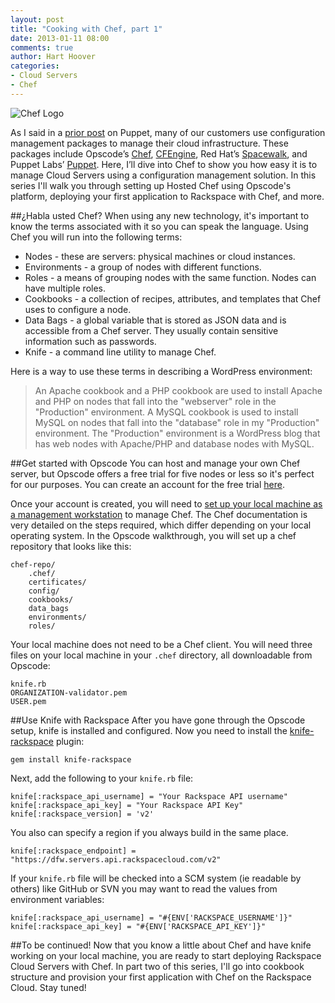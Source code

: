 ```yaml
---
layout: post
title: "Cooking with Chef, part 1"
date: 2013-01-11 08:00
comments: true
author: Hart Hoover
categories: 
- Cloud Servers
- Chef
---
```

![](/a/2013-01-09-cooking-with-chef/chef_logo.png "Chef Logo")

As I said in a [prior post](http://devops.rackspace.com/using-puppet-with-cloud-servers.html) on Puppet, many of our customers use configuration management packages to manage their cloud infrastructure. These packages include Opscode’s [Chef](http://www.opscode.com/chef/), [CFEngine](http://cfengine.com/), Red Hat’s [Spacewalk](http://spacewalk.redhat.com/), and Puppet Labs’ [Puppet](http://puppetlabs.com/puppet/what-is-puppet/). Here, I’ll dive into Chef to show you how easy it is to manage Cloud Servers using a configuration management solution. In this series I'll walk you through setting up Hosted Chef using Opscode's platform, deploying your first application to Rackspace with Chef, and more.
<!--More-->
##¿Habla usted Chef?
When using any new technology, it's important to know the terms associated with it so you can speak the language. Using Chef you will run into the following terms:

* Nodes - these are servers: physical machines or cloud instances.
* Environments - a group of nodes with different functions.
* Roles - a means of grouping nodes with the same function. Nodes can have multiple roles.
* Cookbooks - a collection of recipes, attributes, and templates that Chef uses to configure a node.
* Data Bags - a global variable that is stored as JSON data and is accessible from a Chef server. They usually contain sensitive information such as passwords.
* Knife - a command line utility to manage Chef.

Here is a way to use these terms in describing a WordPress environment:

>An Apache cookbook and a PHP cookbook are used to install Apache and PHP on nodes that fall into the "webserver" role in the "Production" environment. A MySQL cookbook is used to install MySQL on nodes that fall into the "database" role in my "Production" environment. The "Production" environment is a WordPress blog that has web nodes with Apache/PHP and database nodes with MySQL.

##Get started with Opscode
You can host and manage your own Chef server, but Opscode offers a free trial for five nodes or less so it's perfect for our purposes. You can create an account for the free trial [here](http://www.opscode.com/hosted-chef/).

Once your account is created, you will need to [set up your local machine as a management workstation](http://docs.opscode.com/install.html) to manage Chef. The Chef documentation is very detailed on the steps required, which differ depending on your local operating system. In the Opscode walkthrough, you will set up a chef repository that looks like this:

    chef-repo/
		.chef/
		certificates/
		config/
		cookbooks/
		data_bags
		environments/
		roles/

Your local machine does not need to be a Chef client. You will need three files on your local machine in your `.chef` directory, all downloadable from Opscode:

    knife.rb
    ORGANIZATION-validator.pem
    USER.pem

##Use Knife with Rackspace
After you have gone through the Opscode setup, knife is installed and configured. Now you need to install the [knife-rackspace](https://github.com/opscode/knife-rackspace) plugin:

    gem install knife-rackspace

Next, add the following to your `knife.rb` file:

    knife[:rackspace_api_username] = "Your Rackspace API username"
	knife[:rackspace_api_key] = "Your Rackspace API Key"
	knife[:rackspace_version] = 'v2'
	
You also can specify a region if you always build in the same place.

	knife[:rackspace_endpoint] = "https://dfw.servers.api.rackspacecloud.com/v2"

If your `knife.rb` file will be checked into a SCM system (ie readable by others) like GitHub or SVN you may want to read the values from environment variables:

    knife[:rackspace_api_username] = "#{ENV['RACKSPACE_USERNAME']}"
	knife[:rackspace_api_key] = "#{ENV['RACKSPACE_API_KEY']}"

##To be continued!
Now that you know a little about Chef and have knife working on your local machine, you are ready to start deploying Rackspace Cloud Servers with Chef. In part two of this series, I'll go into cookbook structure and provision your first application with Chef on the Rackspace Cloud. Stay tuned!
